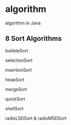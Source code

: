 # algorithm
algorithm in Java

## 8 Sort Algorithms
bubbleSort

selectionSort

insertionSort

heapSort

mergeSort

quickSort

shellSort

radixLSDSort & radixMSDSort
